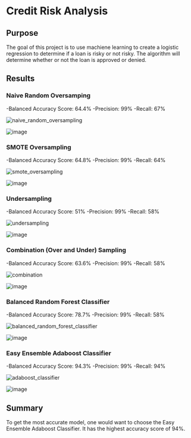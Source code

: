 # Credit Risk Analysis

## Purpose
The goal of this project is to use machiene learning to create a logistic regression to determine if a loan is risky or not risky. The algorithm will determine whether or not the loan is approved or denied. 

## Results 

### Naive Random Oversamping 

-Balanced Accuracy Score: 64.4%
-Precision: 99%
-Recall: 67%

![naive_random_oversampling](https://user-images.githubusercontent.com/75647359/114324847-2c3eac00-9af2-11eb-8e35-33fdd41f0f5f.PNG)

![image](https://user-images.githubusercontent.com/75647359/114325208-7aed4580-9af4-11eb-943d-038af0220ce3.png)

### SMOTE Oversampling 

-Balanced Accuracy Score: 64.8%
-Precision: 99%
-Recall: 64%

![smote_oversampling](https://user-images.githubusercontent.com/75647359/114324908-98211480-9af2-11eb-8062-4302196d7626.PNG)

![image](https://user-images.githubusercontent.com/75647359/114325235-aa9c4d80-9af4-11eb-9bd9-5bf90d6e65ae.png)

### Undersampling 

-Balanced Accuracy Score: 51%
-Precision: 99%
-Recall: 58%

![undersampling](https://user-images.githubusercontent.com/75647359/114324912-9eaf8c00-9af2-11eb-8154-a81c41bd5acb.PNG)

![image](https://user-images.githubusercontent.com/75647359/114325310-fea73200-9af4-11eb-832e-166b43309553.png)

### Combination (Over and Under) Sampling 

-Balanced Accuracy Score: 63.6%
-Precision: 99%
-Recall: 58%

![combination](https://user-images.githubusercontent.com/75647359/114324921-a66f3080-9af2-11eb-80ee-8e333eebf3da.PNG)

![image](https://user-images.githubusercontent.com/75647359/114325327-1f6f8780-9af5-11eb-928c-97b2201e04cc.png)

### Balanced Random Forest Classifier 

-Balanced Accuracy Score: 78.7%
-Precision: 99%
-Recall: 58%

![balanced_random_forest_classifier](https://user-images.githubusercontent.com/75647359/114324978-0cf44e80-9af3-11eb-8af2-955e722f614b.PNG)

![image](https://user-images.githubusercontent.com/75647359/114325155-38c40400-9af4-11eb-8394-7f63faf77c08.png)

### Easy Ensemble Adaboost Classifier 

-Balanced Accuracy Score: 94.3%
-Precision: 99%
-Recall: 94%

![adaboost_classifier](https://user-images.githubusercontent.com/75647359/114324970-05cd4080-9af3-11eb-9416-d1d5a15febcc.PNG)

![image](https://user-images.githubusercontent.com/75647359/114325111-0c0fec80-9af4-11eb-9c23-a4f97b3e8728.png)

## Summary 
To get the most accurate model, one would want to choose the Easy Ensemble Adaboost Classifier. It has the highest accuracy score of 94%. 
